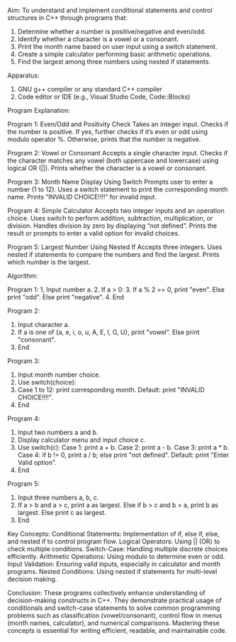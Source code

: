Aim: To understand and implement conditional statements and control structures in C++ through programs that:
1. Determine whether a number is positive/negative and even/odd.
2. Identify whether a character is a vowel or a consonant.
3. Print the month name based on user input using a switch statement.
4. Create a simple calculator performing basic arithmetic operations.
5. Find the largest among three numbers using nested if statements.

Apparatus:
1. GNU g++ compiler or any standard C++ compiler
2. Code editor or IDE (e.g., Visual Studio Code, Code::Blocks)

Program Explanation:

Program 1: Even/Odd and Positivity Check
Takes an integer input.
Checks if the number is positive.
If yes, further checks if it’s even or odd using modulo operator %.
Otherwise, prints that the number is negative.

Program 2: Vowel or Consonant
Accepts a single character input.
Checks if the character matches any vowel (both uppercase and lowercase) using logical OR (||).
Prints whether the character is a vowel or consonant.

Program 3: Month Name Display Using Switch
Prompts user to enter a number (1 to 12).
Uses a switch statement to print the corresponding month name.
Prints “INVALID CHOICE!!!!” for invalid input.

Program 4: Simple Calculator
Accepts two integer inputs and an operation choice.
Uses switch to perform addition, subtraction, multiplication, or division.
Handles division by zero by displaying “not defined”.
Prints the result or prompts to enter a valid option for invalid choices.

Program 5: Largest Number Using Nested If
Accepts three integers.
Uses nested if statements to compare the numbers and find the largest.
Prints which number is the largest.

Algorithm:

Program 1:
1, Input number a.
2. If a > 0:
3. If a % 2 == 0, print "even".
  Else print "odd".
  Else print "negative".
4. End  

Program 2:
1. Input character a.
2. If a is one of {a, e, i, o, u, A, E, I, O, U}, print "vowel".
   Else print "consonant".
3. End  

Program 3:
1. Input month number choice.
2. Use switch(choice):
3. Case 1 to 12: print corresponding month.
   Default: print "INVALID CHOICE!!!!".
4. End   

Program 4:
1. Input two numbers a and b.
2. Display calculator menu and input choice c.
3. Use switch(c):
   Case 1: print a + b.
   Case 2: print a - b.
   Case 3: print a * b.
   Case 4: if b != 0, print a / b; else print "not defined".
   Default: print "Enter Valid option".
4. End
   
Program 5:
1. Input three numbers a, b, c.
2. If a > b and a > c, print a as largest.
   Else if b > c and b > a, print b as largest. 
   Else print c as largest.
3. End   

Key Concepts:
Conditional Statements: Implementation of if, else if, else, and nested if to control program flow.
Logical Operators: Using || (OR) to check multiple conditions.
Switch-Case: Handling multiple discrete choices efficiently.
Arithmetic Operations: Using modulo to determine even or odd.
Input Validation: Ensuring valid inputs, especially in calculator and month programs.
Nested Conditions: Using nested if statements for multi-level decision making.

Conclusion:
These programs collectively enhance understanding of decision-making constructs in C++. They demonstrate practical usage of conditionals and switch-case statements to solve common programming problems such as classification (vowel/consonant), control flow in menus (month names, calculator), and numerical comparisons. Mastering these concepts is essential for writing efficient, readable, and maintainable code.
